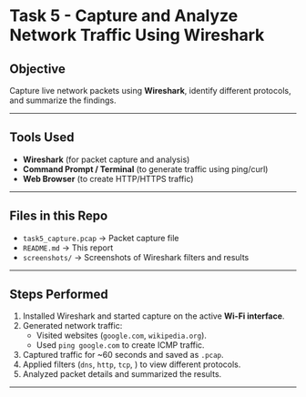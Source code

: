 # Task 5 - Capture and Analyze Network Traffic Using Wireshark

##  Objective
Capture live network packets using **Wireshark**, identify different protocols, and summarize the findings.

---

##  Tools Used
- **Wireshark** (for packet capture and analysis)
- **Command Prompt / Terminal** (to generate traffic using ping/curl)
- **Web Browser** (to create HTTP/HTTPS traffic)

---

##  Files in this Repo
- `task5_capture.pcap` → Packet capture file
- `README.md` → This report
- `screenshots/` → Screenshots of Wireshark filters and results

---

##  Steps Performed
1. Installed Wireshark and started capture on the active **Wi-Fi interface**.
2. Generated network traffic:
   - Visited websites (`google.com`, `wikipedia.org`).
   - Used `ping google.com` to create ICMP traffic.
3. Captured traffic for ~60 seconds and saved as `.pcap`.
4. Applied filters (`dns`, `http`, `tcp`, ) to view different protocols.
5. Analyzed packet details and summarized the results.

---


